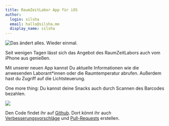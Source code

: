 ```yaml
---
title: RaumZeitLabor App für iOS
author:
  login: silsha
  email: hallo@silsha.me
  display_name: silsha
---
```

<img src="/assets/rzlapp-mockup.png" style="float:left;">

Das ändert alles. Wieder einmal.

Seit wenigen Tagen lässt sich das Angebot des RaumZeitLabors 
auch vom iPhone aus genießen.

Mit unserer neuen App kannst Du aktuelle Informationen wie die anwesenden
Laborant*innen oder die Raumtemperatur abrufen. Außerdem hast du Zugriff auf
die Lichtsteuerung.

One more thing: Du kannst deine Snacks auch durch Scannen des 
Barcodes bezahlen.

<a href="https://itunes.apple.com/us/app/raumzeitlabor/id968588733"><img src="/assets/apple_appstore.svg"></a>

Den Code findet ihr auf <a href="https://github.com/silsha/raumzeitlabor-ios/">Github</a>.
Dort könnt ihr auch <a href="https://github.com/silsha/raumzeitlabor-ios/issues">Verbesserungsvorschläge</a>
und <a href="https://github.com/silsha/raumzeitlabor-ios/pull">Pull-Requests</a>
erstellen.
